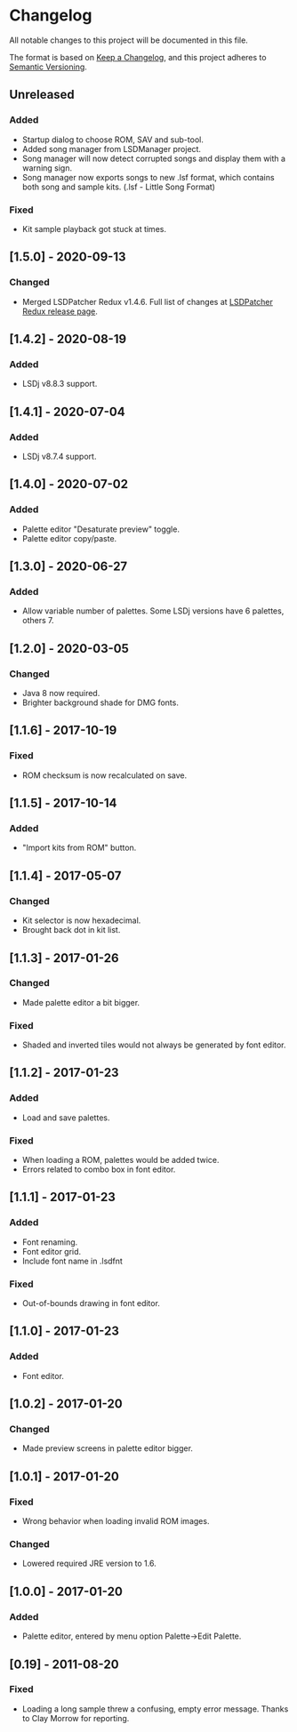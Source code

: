 # Changelog
All notable changes to this project will be documented in this file.

The format is based on [Keep a Changelog](https://keepachangelog.com/en/1.0.0/),
and this project adheres to [Semantic Versioning](https://semver.org/spec/v2.0.0.html).

## Unreleased
### Added
 - Startup dialog to choose ROM, SAV and sub-tool.
 - Added song manager from LSDManager project.
 - Song manager will now detect corrupted songs and display them with a warning sign.
 - Song manager now exports songs to new .lsf format, which contains both song and sample kits.
   (.lsf - Little Song Format)

### Fixed
 - Kit sample playback got stuck at times.

## [1.5.0] - 2020-09-13
### Changed
 - Merged LSDPatcher Redux v1.4.6. Full list of changes at [LSDPatcher Redux release page](https://github.com/Eiyeron/lsdpatch/releases).

## [1.4.2] - 2020-08-19
### Added
 - LSDj v8.8.3 support.

## [1.4.1] - 2020-07-04
### Added
 - LSDj v8.7.4 support.

## [1.4.0] - 2020-07-02
### Added
 - Palette editor "Desaturate preview" toggle.
 - Palette editor copy/paste.

## [1.3.0] - 2020-06-27
### Added
 - Allow variable number of palettes. Some LSDj versions have 6 palettes, others 7.

## [1.2.0] - 2020-03-05
### Changed
 - Java 8 now required.
 - Brighter background shade for DMG fonts.

## [1.1.6] - 2017-10-19
### Fixed
 - ROM checksum is now recalculated on save.

## [1.1.5] - 2017-10-14
### Added
 - "Import kits from ROM" button.

## [1.1.4] - 2017-05-07
### Changed
 - Kit selector is now hexadecimal.
 - Brought back dot in kit list.

## [1.1.3] - 2017-01-26
### Changed
 - Made palette editor a bit bigger.

### Fixed
 - Shaded and inverted tiles would not always be generated by font editor.

## [1.1.2] - 2017-01-23
### Added
 - Load and save palettes.

### Fixed
 - When loading a ROM, palettes would be added twice.
 - Errors related to combo box in font editor.

## [1.1.1] - 2017-01-23
### Added
 - Font renaming.
 - Font editor grid.
 - Include font name in .lsdfnt

### Fixed
 - Out-of-bounds drawing in font editor.

## [1.1.0] - 2017-01-23
### Added
 - Font editor.

## [1.0.2] - 2017-01-20
### Changed
 - Made preview screens in palette editor bigger.

## [1.0.1] - 2017-01-20
### Fixed
 - Wrong behavior when loading invalid ROM images.

### Changed
 - Lowered required JRE version to 1.6.

## [1.0.0] - 2017-01-20
### Added
 - Palette editor, entered by menu option Palette->Edit Palette.

## [0.19] - 2011-08-20
### Fixed
 - Loading a long sample threw a confusing, empty error message. Thanks to Clay Morrow for reporting.
